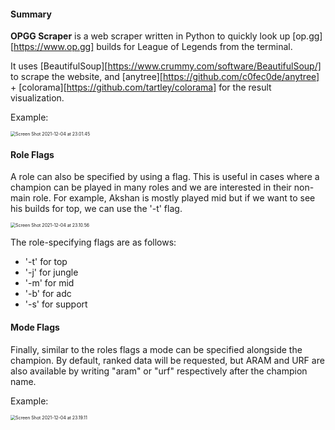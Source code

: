 #### Summary

**OPGG Scraper** is a web scraper written in Python to quickly look up [op.gg][https://www.op.gg] builds for League of Legends from the terminal.

It uses [BeautifulSoup][https://www.crummy.com/software/BeautifulSoup/] to scrape the website, and [anytree][https://github.com/c0fec0de/anytree] + [colorama][https://github.com/tartley/colorama] for the result visualization. 

Example:

<img src="/Users/faust/Desktop/Screen Shot 2021-12-04 at 23.01.45.png" alt="Screen Shot 2021-12-04 at 23.01.45" style="zoom:50%;" />

#### Role Flags

A role can also be specified by using a flag. This is useful in cases where a champion can be played in many roles and we are interested in their non-main role. For example, Akshan is mostly played mid but if we want to see his builds for top, we  can use the '-t' flag. 

<img src="/Users/faust/Library/Application Support/typora-user-images/Screen Shot 2021-12-04 at 23.10.56.png" alt="Screen Shot 2021-12-04 at 23.10.56" style="zoom:50%;" />

The role-specifying flags are as follows:

* '-t' for top
* '-j' for jungle
* '-m' for mid
* '-b' for adc
* '-s' for support

#### Mode Flags

Finally, similar to the roles flags a mode can be specified alongside the champion. By default, ranked data will be requested, but ARAM and URF are also available by writing "aram" or "urf" respectively after the champion name. 

Example:

<img src="/Users/faust/Library/Application Support/typora-user-images/Screen Shot 2021-12-04 at 23.19.11.png" alt="Screen Shot 2021-12-04 at 23.19.11" style="zoom:50%;" />

